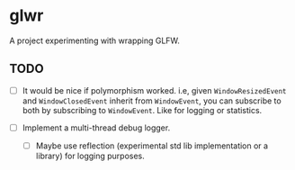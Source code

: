 # glwr

A project experimenting with wrapping GLFW.

## TODO

- [ ] It would be nice if polymorphism worked. i.e, given `WindowResizedEvent`
      and `WindowClosedEvent` inherit from `WindowEvent`, you can subscribe to
      both by subscribing to `WindowEvent`. Like for logging or statistics.

- [ ] Implement a multi-thread debug logger.

  - [ ] Maybe use reflection (experimental std lib implementation or a library)
        for logging purposes.
